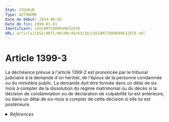 ```yaml
---
État: VIGUEUR
Type: AUTONOME
Date de début: 2024-06-02
Date de fin: 2999-01-01
Identifiant: LEGIARTI000049632878
URL: article/LEGI/ARTI/00/00/49/63/28/LEGIARTI000049632878.xml
---
```


<h1>Article 1399-3</h1>

<p align="left">
  La déchéance prévue à l'article 1399-2 est prononcée par le tribunal
  judiciaire à la demande d'un héritier, de l'époux de la personne condamnée ou
  du ministère public. La demande doit être formée dans un délai de six mois à
  compter de la dissolution du régime matrimonial ou du décès si la décision de
  condamnation ou de déclaration de culpabilité lui est antérieure, ou dans un
  délai de six mois à compter de cette décision si elle lui est postérieure.
</p>


<details>
  <summary><em>Références</em></summary>

  <h2>Références faites par l'article</h2>
  
  <ul>
    <li>
      2024-05-31 CREE cible <a href="https://legal.tricoteuses.fr//redirection/LEGIARTI000049632816?vers=git&vers=legifrance">LOI n° 2024-494 du 31 mai 2024 visant à assurer une justice patrimoniale au sein de la famille - article 1 PARTIELLEMENT_MODIF VIGUEUR, en vigueur depuis le 2024-06-02</a>
    </li>
  </ul>
</details>
